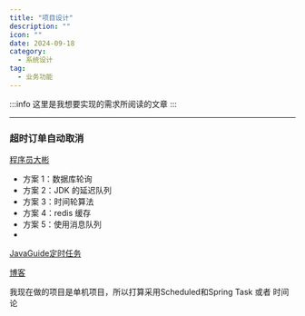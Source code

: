 ```yaml
---
title: "项目设计"
description: ""
icon: ""
date: 2024-09-18
category:
  - 系统设计
tag:
  - 业务功能
---
```


:::info
这里是我想要实现的需求所阅读的文章
:::

---
### 超时订单自动取消

[程序员大彬](https://topjavaer.cn/advance/system-design/2-order-timeout-auto-cancel.html)
- 方案 1：数据库轮询
- 方案 2：JDK 的延迟队列
- 方案 3：时间轮算法
- 方案 4：redis 缓存
- 方案 5：使用消息队列
- 
[JavaGuide定时任务](https://javaguide.cn/system-design/schedule-task.html)

[博客](https://www.cnblogs.com/dx-2021/p/14845934.html)

我现在做的项目是单机项目，所以打算采用Scheduled和Spring Task 或者 时间论
